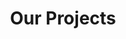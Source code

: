 ---
title: "Our Projects"
description: "Examples of our work."
draft: false
bg_image: "images/feature-bg.jpg"
---